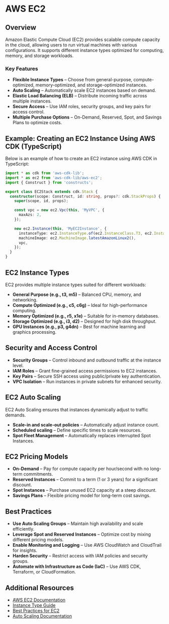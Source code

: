 # AWS EC2

## Overview
Amazon Elastic Compute Cloud (EC2) provides scalable compute capacity in the cloud, allowing users to run virtual machines with various configurations. It supports different instance types optimized for computing, memory, and storage workloads.

### Key Features
- **Flexible Instance Types** – Choose from general-purpose, compute-optimized, memory-optimized, and storage-optimized instances.
- **Auto Scaling** – Automatically scale EC2 instances based on demand.
- **Elastic Load Balancing (ELB)** – Distribute incoming traffic across multiple instances.
- **Secure Access** – Use IAM roles, security groups, and key pairs for access control.
- **Multiple Purchase Options** – On-Demand, Reserved, Spot, and Savings Plans to optimize costs.

## Example: Creating an EC2 Instance Using AWS CDK (TypeScript)
Below is an example of how to create an EC2 instance using AWS CDK in TypeScript:

```typescript
import * as cdk from 'aws-cdk-lib';
import * as ec2 from 'aws-cdk-lib/aws-ec2';
import { Construct } from 'constructs';

export class EC2Stack extends cdk.Stack {
  constructor(scope: Construct, id: string, props?: cdk.StackProps) {
    super(scope, id, props);

    const vpc = new ec2.Vpc(this, 'MyVPC', {
      maxAzs: 2,
    });

    new ec2.Instance(this, 'MyEC2Instance', {
      instanceType: ec2.InstanceType.of(ec2.InstanceClass.T3, ec2.InstanceSize.MICRO),
      machineImage: ec2.MachineImage.latestAmazonLinux2(),
      vpc,
    });
  }
}
```

## EC2 Instance Types
EC2 provides multiple instance types suited for different workloads:
- **General Purpose (e.g., t3, m5)** – Balanced CPU, memory, and networking.
- **Compute Optimized (e.g., c5, c6g)** – Ideal for high-performance computing.
- **Memory Optimized (e.g., r5, x1e)** – Suitable for in-memory databases.
- **Storage Optimized (e.g., i3, d2)** – Designed for high disk throughput.
- **GPU Instances (e.g., p3, g4dn)** – Best for machine learning and graphics processing.

## Security and Access Control
- **Security Groups** – Control inbound and outbound traffic at the instance level.
- **IAM Roles** – Grant fine-grained access permissions to EC2 instances.
- **Key Pairs** – Secure SSH access using public/private key authentication.
- **VPC Isolation** – Run instances in private subnets for enhanced security.

## EC2 Auto Scaling
EC2 Auto Scaling ensures that instances dynamically adjust to traffic demands.
- **Scale-in and scale-out policies** – Automatically adjust instance count.
- **Scheduled scaling** – Define specific times to scale resources.
- **Spot Fleet Management** – Automatically replaces interrupted Spot Instances.

## EC2 Pricing Models
- **On-Demand** – Pay for compute capacity per hour/second with no long-term commitments.
- **Reserved Instances** – Commit to a term (1 or 3 years) for a significant discount.
- **Spot Instances** – Purchase unused EC2 capacity at a steep discount.
- **Savings Plans** – Flexible pricing model for long-term cost savings.

## Best Practices
- **Use Auto Scaling Groups** – Maintain high availability and scale efficiently.
- **Leverage Spot and Reserved Instances** – Optimize cost by mixing different pricing models.
- **Enable Monitoring and Logging** – Use AWS CloudWatch and CloudTrail for insights.
- **Harden Security** – Restrict access with IAM policies and security groups.
- **Automate with Infrastructure as Code (IaC)** – Use AWS CDK, Terraform, or CloudFormation.

## Additional Resources
- [AWS EC2 Documentation](https://docs.aws.amazon.com/ec2/index.html)
- [Instance Type Guide](https://aws.amazon.com/ec2/instance-types/)
- [Best Practices for EC2](https://docs.aws.amazon.com/AWSEC2/latest/UserGuide/ec2-best-practices.html)
- [Auto Scaling Documentation](https://docs.aws.amazon.com/autoscaling/ec2/userguide/what-is-amazon-ec2-auto-scaling.html)


